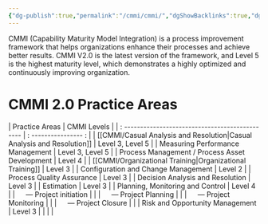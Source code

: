 ```yaml
---
{"dg-publish":true,"permalink":"/cmmi/cmmi/","dgShowBacklinks":true,"dgShowToc":true}
---
```



CMMI (Capability Maturity Model Integration) is a process improvement framework that helps organizations enhance their processes and achieve better results. CMMI V2.0 is the latest version of the framework, and Level 5 is the highest maturity level, which demonstrates a highly optimized and continuously improving organization.

# CMMI 2.0 Practice Areas

| Practice Areas                                   | CMMI Levels          |
| : ---------------------------------------------- | : ---------------- : |
| [[CMMI/Casual Analysis and Resolution\|Casual Analysis and Resolution]]               | Level 3, Level 5     |
| Measuring Performance Management                 | Level 3, Level 5     |
| Process Management / Process Asset Development   | Level 4              |
| [[CMMI/Organizational Training\|Organizational Training]]                      | Level 3              |
| Configuration and Change Management              | Level 2              |
| Process Quality Assurance                        | Level 3              |
| Decision Analysis and Resolution                 | Level 3              |
| Estimation                                       | Level 3              |
| Planning, Monitoring and Control                 | Level 4              |
| &emsp; &mdash; Project initiation                      |                      |
| &emsp; &mdash; Project Planning                        |                      |
| &emsp; &mdash; Project Monitoring                      |                      |
| &emsp; &mdash; Project Closure                         |                      |
| Risk and Opportunity Management                  | Level 3              |
|                                                  |                      |
